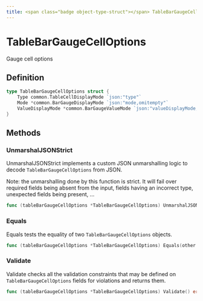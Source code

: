 ```yaml
---
title: <span class="badge object-type-struct"></span> TableBarGaugeCellOptions
---
```

# <span class="badge object-type-struct"></span> TableBarGaugeCellOptions

Gauge cell options

## Definition

```go
type TableBarGaugeCellOptions struct {
    Type common.TableCellDisplayMode `json:"type"`
    Mode *common.BarGaugeDisplayMode `json:"mode,omitempty"`
    ValueDisplayMode *common.BarGaugeValueMode `json:"valueDisplayMode,omitempty"`
}
```
## Methods

### <span class="badge object-method"></span> UnmarshalJSONStrict

UnmarshalJSONStrict implements a custom JSON unmarshalling logic to decode `TableBarGaugeCellOptions` from JSON.

Note: the unmarshalling done by this function is strict. It will fail over required fields being absent from the input, fields having an incorrect type, unexpected fields being present, …

```go
func (tableBarGaugeCellOptions *TableBarGaugeCellOptions) UnmarshalJSONStrict(raw []byte) error
```

### <span class="badge object-method"></span> Equals

Equals tests the equality of two `TableBarGaugeCellOptions` objects.

```go
func (tableBarGaugeCellOptions *TableBarGaugeCellOptions) Equals(other TableBarGaugeCellOptions) bool
```

### <span class="badge object-method"></span> Validate

Validate checks all the validation constraints that may be defined on `TableBarGaugeCellOptions` fields for violations and returns them.

```go
func (tableBarGaugeCellOptions *TableBarGaugeCellOptions) Validate() error
```

